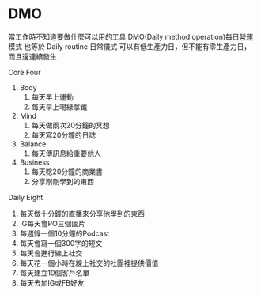 # DMO
當工作時不知道要做什麼可以用的工具
DMO(Daily method operation)每日營運模式
也等於 Daily routine 日常儀式
可以有低生產力日，但不能有零生產力日，而且還連續發生

Core Four
1. Body
   1. 每天早上運動
   2. 每天早上喝綠拿鐵
2. Mind
   1. 每天做兩次20分鐘的冥想
   2. 每天寫20分鐘的日誌
3. Balance
   1. 每天傳訊息給重要他人
4. Business
   1. 每天唸20分鐘的商業書
   2. 分享剛剛學到的東西

Daily Eight
1. 每天做十分鐘的直播來分享他學到的東西
2. IG每天會PO三個圖片
3. 每週錄一個10分鐘的Podcast
4. 每天會寫一個300字的短文
5. 每天會進行線上社交
6. 每天花一個小時在線上社交的社團裡提供價值
7. 每天建立10個客戶名單
8. 每天去加IG或FB好友